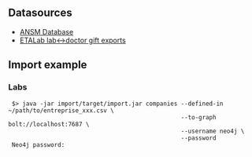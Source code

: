 ## Datasources

 - [ANSM Database](http://base-donnees-publique.medicaments.gouv.fr/telechargement.php)
 - [ETALab lab<->doctor gift exports](https://www.google.com/url?q=https%3A%2F%2Fwww.transparence.sante.gouv.fr%2Fexports-etalab%2Fexports-etalab.zip&sa=D&sntz=1&usg=AFQjCNEJa-Qa-OI1wOPmnLOGwh5XiV8OkQ)

## Import example

### Labs

```
 $> java -jar import/target/import.jar companies --defined-in ~/path/to/entreprise_xxx.csv \
                                                 --to-graph bolt://localhost:7687 \
                                                 --username neo4j \
                                                 --password
 Neo4j password:
```

